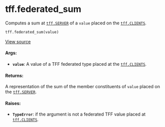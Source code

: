 <div itemscope itemtype="http://developers.google.com/ReferenceObject">
<meta itemprop="name" content="tff.federated_sum" />
<meta itemprop="path" content="Stable" />
</div>

# tff.federated_sum

Computes a sum at <a href="../tff.md#SERVER"><code>tff.SERVER</code></a> of a
`value` placed on the <a href="../tff.md#CLIENTS"><code>tff.CLIENTS</code></a>.

```python
tff.federated_sum(value)
```

<a target="_blank" href=http://github.com/tensorflow/federated/tree/master/tensorflow_federated/python/core/api/intrinsics.py>View
source</a>

<!-- Placeholder for "Used in" -->

#### Args:

*   <b>`value`</b>: A value of a TFF federated type placed at the
    <a href="../tff.md#CLIENTS"><code>tff.CLIENTS</code></a>.

#### Returns:

A representation of the sum of the member constituents of `value` placed on the
<a href="../tff.md#SERVER"><code>tff.SERVER</code></a>.

#### Raises:

*   <b>`TypeError`</b>: if the argument is not a federated TFF value placed at
    <a href="../tff.md#CLIENTS"><code>tff.CLIENTS</code></a>.

